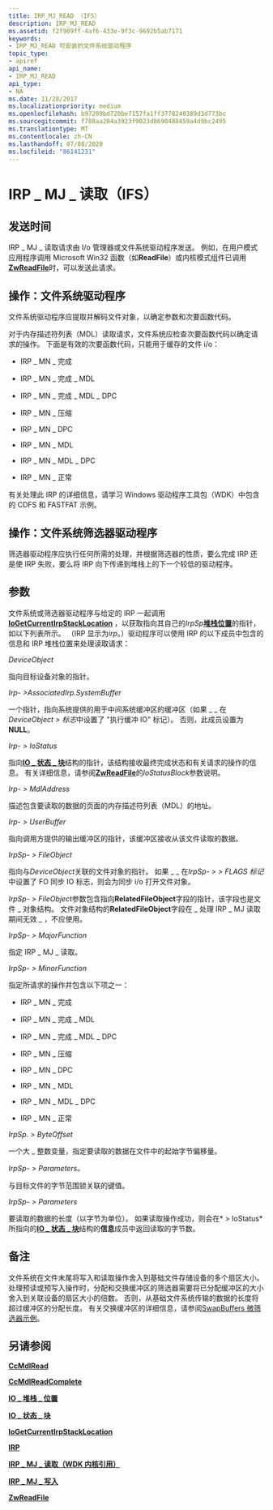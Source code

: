```yaml
---
title: IRP_MJ_READ （IFS）
description: IRP_MJ_READ
ms.assetid: f2f909ff-4af6-433e-9f3c-9692b5ab7171
keywords:
- IRP_MJ_READ 可安装的文件系统驱动程序
topic_type:
- apiref
api_name:
- IRP_MJ_READ
api_type:
- NA
ms.date: 11/28/2017
ms.localizationpriority: medium
ms.openlocfilehash: b97209bd720be7157fa1ff3778240389d3d773bc
ms.sourcegitcommit: f788aa204a3923f9023d8690488459a4d9bc2495
ms.translationtype: MT
ms.contentlocale: zh-CN
ms.lasthandoff: 07/08/2020
ms.locfileid: "86141231"
---
```

# <a name="irp_mj_read-ifs"></a>IRP \_ MJ \_ 读取（IFS）


## <a name="when-sent"></a>发送时间


IRP \_ MJ \_ 读取请求由 I/o 管理器或文件系统驱动程序发送。 例如，在用户模式应用程序调用 Microsoft Win32 函数（如**ReadFile**）或内核模式组件已调用[**ZwReadFile**](https://docs.microsoft.com/windows-hardware/drivers/ddi/ntifs/nf-ntifs-ntreadfile)时，可以发送此请求。

## <a name="operation-file-system-drivers"></a>操作：文件系统驱动程序


文件系统驱动程序应提取并解码文件对象，以确定参数和次要函数代码。

对于内存描述符列表（MDL）读取请求，文件系统应检查次要函数代码以确定请求的操作。 下面是有效的次要函数代码，只能用于缓存的文件 i/o：

- IRP \_ MN \_ 完成

- IRP \_ MN \_ 完成 \_ MDL

- IRP \_ MN \_ 完成 \_ MDL \_ DPC

- IRP \_ MN \_ 压缩

- IRP \_ MN \_ DPC

- IRP \_ MN \_ MDL

- IRP \_ MN \_ MDL \_ DPC

- IRP \_ MN \_ 正常

有关处理此 IRP 的详细信息，请学习 Windows 驱动程序工具包（WDK）中包含的 CDFS 和 FASTFAT 示例。

## <a name="operation-file-system-filter-drivers"></a>操作：文件系统筛选器驱动程序


筛选器驱动程序应执行任何所需的处理，并根据筛选器的性质，要么完成 IRP 还是使 IRP 失败，要么将 IRP 向下传递到堆栈上的下一个较低的驱动程序。

## <a name="parameters"></a>参数


文件系统或筛选器驱动程序与给定的 IRP 一起调用[**IoGetCurrentIrpStackLocation**](https://docs.microsoft.com/windows-hardware/drivers/ddi/wdm/nf-wdm-iogetcurrentirpstacklocation) ，以获取指向其自己的*IrpSp*[**堆栈位置**](https://docs.microsoft.com/windows-hardware/drivers/ddi/wdm/ns-wdm-_io_stack_location)的指针，如以下列表所示。 （IRP 显示为*irp*。）驱动程序可以使用 IRP 的以下成员中包含的信息和 IRP 堆栈位置来处理读取请求：

<a href="" id="deviceobject"></a>*DeviceObject*  

指向目标设备对象的指针。

<a href="" id="irp--associatedirp-systembuffer"></a>*Irp- &gt;AssociatedIrp.SystemBuffer*  

一个指针，指向系统提供的用于中间系统缓冲区的缓冲区（如果 \_ \_ 在*DeviceObject &gt; 标志*中设置了 "执行缓冲 IO" 标记）。 否则，此成员设置为**NULL**。

<a href="" id="irp--iostatus"></a>*Irp- &gt; IoStatus*  

指向[**IO \_ 状态 \_ 块**](https://docs.microsoft.com/windows-hardware/drivers/ddi/wdm/ns-wdm-_io_status_block)结构的指针，该结构接收最终完成状态和有关请求的操作的信息。 有关详细信息，请参阅[**ZwReadFile**](https://docs.microsoft.com/windows-hardware/drivers/ddi/ntifs/nf-ntifs-ntreadfile)的*IoStatusBlock*参数说明。

<a href="" id="irp--mdladdress"></a>*Irp- &gt; MdlAddress*  

描述包含要读取的数据的页面的内存描述符列表（MDL）的地址。

<a href="" id="irp--userbuffer"></a>*Irp- &gt; UserBuffer*  

指向调用方提供的输出缓冲区的指针，该缓冲区接收从该文件读取的数据。

<a href="" id="irpsp--fileobject"></a>*IrpSp- &gt; FileObject*  

指向与*DeviceObject*关联的文件对象的指针。 如果 \_ \_ 在*IrpSp- &gt; &gt; FLAGS 标记*中设置了 FO 同步 IO 标志，则会为同步 i/o 打开文件对象。

*IrpSp- &gt; FileObject*参数包含指向**RelatedFileObject**字段的指针，该字段也是文件 \_ 对象结构。 文件对象结构的**RelatedFileObject**字段在 \_ 处理 IRP \_ MJ 读取期间无效 \_ ，不应使用。

<a href="" id="irpsp--majorfunction"></a>*IrpSp- &gt; MajorFunction*  

指定 IRP \_ MJ \_ 读取。

<a href="" id="irpsp--minorfunction"></a>*IrpSp- &gt; MinorFunction*  

指定所请求的操作并包含以下项之一：

- IRP \_ MN \_ 完成

- IRP \_ MN \_ 完成 \_ MDL

- IRP \_ MN \_ 完成 \_ MDL \_ DPC

- IRP \_ MN \_ 压缩

- IRP \_ MN \_ DPC

- IRP \_ MN \_ MDL

- IRP \_ MN \_ MDL \_ DPC

- IRP \_ MN \_ 正常

<a href="" id="irpsp--parameters-read-byteoffset"></a>*IrpSp. &gt; ByteOffset*

一个大 \_ 整数变量，指定要读取的数据在文件中的起始字节偏移量。

<a href="" id="irpsp--parameters-read-key"></a>*IrpSp- &gt; Parameters。*

与目标文件的字节范围锁关联的键值。

<a href="" id="irpsp--parameters-read-length"></a>*IrpSp- &gt; Parameters*

要读取的数据的长度（以字节为单位）。 如果读取操作成功，则会在* &gt; IoStatus*所指向的[**IO \_ 状态 \_ 块**](https://docs.microsoft.com/windows-hardware/drivers/ddi/wdm/ns-wdm-_io_status_block)结构的**信息**成员中返回读取的字节数。

<a name="remarks"></a>备注
-------

文件系统在文件末尾将写入和读取操作舍入到基础文件存储设备的多个扇区大小。 处理预读或预写入操作时，分配和交换缓冲区的筛选器需要将已分配缓冲区的大小舍入到关联设备的扇区大小的倍数。 否则，从基础文件系统传输的数据的长度将超过缓冲区的分配长度。 有关交换缓冲区的详细信息，请参阅[SwapBuffers 微筛选器示例](https://go.microsoft.com/fwlink/p/?linkid=256055)。

## <a name="see-also"></a>另请参阅


[**CcMdlRead**](https://docs.microsoft.com/previous-versions/ff539159(v=vs.85))

[**CcMdlReadComplete**](https://msdn.microsoft.com/library/windows/hardware/ff539163)

[**IO \_ 堆栈 \_ 位置**](https://docs.microsoft.com/windows-hardware/drivers/ddi/wdm/ns-wdm-_io_stack_location)

[**IO \_ 状态 \_ 块**](https://docs.microsoft.com/windows-hardware/drivers/ddi/wdm/ns-wdm-_io_status_block)

[**IoGetCurrentIrpStackLocation**](https://docs.microsoft.com/windows-hardware/drivers/ddi/wdm/nf-wdm-iogetcurrentirpstacklocation)

[**IRP**](https://docs.microsoft.com/windows-hardware/drivers/ddi/wdm/ns-wdm-_irp)

[**IRP \_ MJ \_ 读取（WDK 内核引用）**](https://docs.microsoft.com/windows-hardware/drivers/kernel/irp-mj-read)

[**IRP \_ MJ \_ 写入**](irp-mj-write.md)

[**ZwReadFile**](https://docs.microsoft.com/windows-hardware/drivers/ddi/ntifs/nf-ntifs-ntreadfile)

 

 






